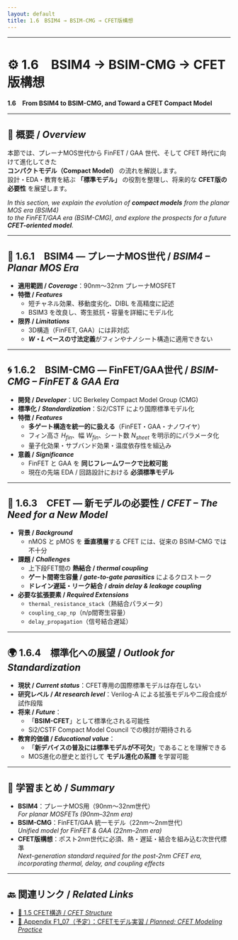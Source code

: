 ```yaml
---
layout: default
title: 1.6　BSIM4 → BSIM-CMG → CFET版構想
---
```


---

# ⚙️ 1.6　BSIM4 → BSIM-CMG → CFET版構想  
**1.6　From BSIM4 to BSIM-CMG, and Toward a CFET Compact Model**

---

## 🔰 概要 / *Overview*
本節では、プレーナMOS世代から FinFET / GAA 世代、そして CFET 時代に向けて進化してきた  
**コンパクトモデル（Compact Model）** の流れを解説します。  
設計・EDA・教育を結ぶ **「標準モデル」** の役割を整理し、将来的な **CFET版の必要性** を展望します。  

*In this section, we explain the evolution of **compact models** from the planar MOS era (BSIM4)  
to the FinFET/GAA era (BSIM-CMG), and explore the prospects for a future **CFET-oriented model**.*

---

## 🧱 1.6.1　BSIM4 ― プレーナMOS世代 / *BSIM4 – Planar MOS Era*
- **適用範囲 / *Coverage***：90nm〜32nm プレーナMOSFET  
- **特徴 / *Features***  
  - 短チャネル効果、移動度劣化、DIBL を高精度に記述  
  - BSIM3 を改良し、寄生抵抗・容量を詳細にモデル化  
- **限界 / *Limitations***  
  - 3D構造（FinFET, GAA）には非対応  
  - **$W$・$L$ ベースの寸法定義**がフィンやナノシート構造に適用できない  

---

## 🌀 1.6.2　BSIM-CMG ― FinFET/GAA世代 / *BSIM-CMG – FinFET & GAA Era*
- **開発 / *Developer***：UC Berkeley Compact Model Group (CMG)  
- **標準化 / *Standardization***：Si2/CSTF により国際標準モデル化  
- **特徴 / *Features***  
  - **多ゲート構造を統一的に扱える**（FinFET・GAA・ナノワイヤ）  
  - フィン高さ $H_{fin}$、幅 $W_{fin}$、シート数 $N_{sheet}$ を明示的にパラメータ化  
  - 量子化効果・サブバンド効果・温度依存性を組込み  
- **意義 / *Significance***  
  - FinFET と GAA を **同じフレームワークで比較可能**  
  - 現在の先端 EDA / 回路設計における **必須標準モデル**  

---

## 🧬 1.6.3　CFET ― 新モデルの必要性 / *CFET – The Need for a New Model*
- **背景 / *Background***  
  - nMOS と pMOS を **垂直積層**する CFET には、従来の BSIM-CMG では不十分  
- **課題 / *Challenges***  
  - 上下段FET間の **熱結合 / *thermal coupling***  
  - **ゲート間寄生容量 / *gate-to-gate parasitics*** によるクロストーク  
  - **ドレイン遅延・リーク結合 / *drain delay & leakage coupling***  
- **必要な拡張要素 / *Required Extensions***  
  - `thermal_resistance_stack`（熱結合パラメータ）  
  - `coupling_cap_np`（n/p間寄生容量）  
  - `delay_propagation`（信号結合遅延）  

---

## 🌍 1.6.4　標準化への展望 / *Outlook for Standardization*
- **現状 / *Current status***：CFET専用の国際標準モデルは存在しない  
- **研究レベル / *At research level***：Verilog-A による拡張モデルや二段合成が試作段階  
- **将来 / *Future***：  
  - 「**BSIM-CFET**」として標準化される可能性  
  - Si2/CSTF Compact Model Council での検討が期待される  
- **教育的価値 / *Educational value***：  
  - 「**新デバイスの普及には標準モデルが不可欠**」であることを理解できる  
  - MOS進化の歴史と並行して **モデル進化の系譜** を学習可能  

---

## 📘 学習まとめ / *Summary*
- **BSIM4**：プレーナMOS用（90nm〜32nm世代）  
  *For planar MOSFETs (90nm–32nm era)*  
- **BSIM-CMG**：FinFET/GAA 統一モデル（22nm〜2nm世代）  
  *Unified model for FinFET & GAA (22nm–2nm era)*  
- **CFET版構想**：ポスト2nm世代に必須、熱・遅延・結合を組み込む次世代標準  
  *Next-generation standard required for the post-2nm CFET era, incorporating thermal, delay, and coupling effects*  

---

## 🔙 関連リンク / *Related Links*
- [📘 1.5 CFET構造 / *CFET Structure*](f1_5_cfet.md)  
- [📘 Appendix F1_07（予定）：CFETモデル実習 / *Planned: CFET Modeling Practice*](appendixf1_07_cfet_modeling.md)  
